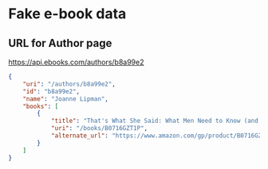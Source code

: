 # Fake e-book data

## URL for Author page

https://api.ebooks.com/authors/b8a99e2

```json
{
    "uri": "/authors/b8a99e2",
    "id": "b8a99e2",
    "name": "Joanne Lipman",
    "books": [
        {
            "title": "That's What She Said: What Men Need to Know (and Women Need to Tell Them) About Working Together",
            "uri": "/books/B0716GZT1P",
            "alternate_url": "https://www.amazon.com/gp/product/B0716GZT1P/"
        }
    ]
}
```
